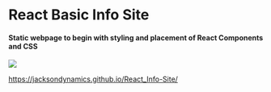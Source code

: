 # React Basic Info Site

#### Static webpage to begin with styling and placement of React Components and CSS

<img src="./images/ScreenShot.png">

https://jacksondynamics.github.io/React_Info-Site/
